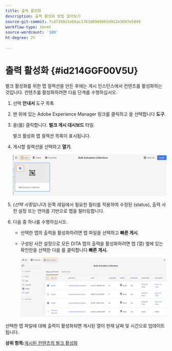 ```yaml
---
title: 출력 활성화
description: 출력 활성화 방법 알아보기
source-git-commit: 7cd719921e68ac1763d09d9665d912e3697e5849
workflow-type: tm+mt
source-wordcount: '180'
ht-degree: 2%

---
```



# 출력 활성화 {#id214GGF00V5U}

벌크 활성화를 위한 맵 컬렉션을 만든 후에는 게시 인스턴스에서 컨텐츠를 활성화하는 것입니다. 컨텐츠를 활성화하려면 다음 단계를 수행하십시오.

1. 선택 **안내서** 도구 목록

1. 맨 위에 있는 Adobe Experience Manager 링크를 클릭하고 을 선택합니다 **도구**.

1. 을(를) 클릭합니다. **벌크 게시 대시보드** 타일.

   벌크 활성화 맵 컬렉션 목록이 표시됩니다.

1. 게시할 컬렉션을 선택하고 **열기**.

   ![](images/bulk-activation-collection-open.png)

1. \(*선택 사항입니다*\) 왼쪽 레일에서 필요한 필터를 적용하여 수정된 \(status\), 출력 사전 설정 또는 언어를 기반으로 맵을 필터링합니다.
1. 다음 중 하나를 수행하십시오.

   - 선택한 맵의 출력을 활성화하려면 맵 파일을 선택하고 **빠른 게시**.
   - 구성된 사전 설정으로 모든 DITA 맵의 출력을 활성화하려면 맵 \(열\) 옆에 있는 확인란을 선택한 다음 를 클릭합니다 **빠른 게시.**

      ![](images/bulk-activation-collection-quick-publish.png)


선택한 맵 파일에 대해 출력이 활성화되면 게시된 열이 현재 날짜 및 시간으로 업데이트됩니다.

**상위 항목:**[&#x200B;게시된 컨텐츠의 벌크 활성화](conf-bulk-activation.md)

